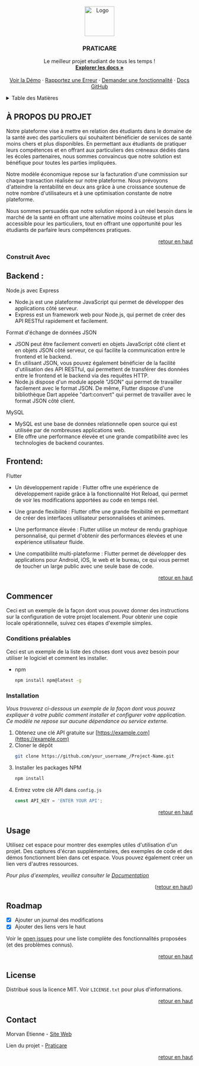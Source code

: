
<a name="readme-top"></a>
<!-- PROJECT SHIELDS -->
<!--
*** I'm using markdown "reference style" links for readability.
*** Reference links are enclosed in brackets [ ] instead of parentheses ( ).
*** See the bottom of this document for the declaration of the reference variables
*** for contributors-url, forks-url, etc. This is an optional, concise syntax you may use.
*** https://www.markdownguide.org/basic-syntax/#reference-style-links
-->

<!-- PROJECT LOGO -->
<br />
<div align="center">
  <a href="https://github.com/xraiizen/praticare">
    <img src="https://play-lh.googleusercontent.com/y67nalKzxRc3kvo-ZvxxoD1ZT5h91vNIKZyGNIwGVx9QNdam9uPT2Q2Jdjt5Ojv0EQ" alt="Logo" width="80" height="80">
  </a>

  <h3 align="center">PRATICARE</h3>

  <p align="center">
    Le meilleur projet etudiant de tous les temps !
    <br />
    <a href="https://github.com/xraiizen/praticare"><strong>Explorer les docs »</strong></a>
    <br />
    <br />
    <a href="https://github.com/xraiizen/praticare">Voir la Démo</a>
    ·
    <a href="https://github.com/xraiizen/praticare/issues">Rapportez une Erreur</a>
    ·
    <a href="https://github.com/xraiizen/praticare/issues">Demander une fonctionnalité</a>
    ·
    <a href="https://docs.github.com/fr/issues">Docs GitHub</a>
  </p>
</div>



<!-- TABLE DES MATIÈRES -->
<details>
  <summary>Table des Matières</summary>
  <ol>
    <li>
      <a href="#about-the-project">À propos du Projet</a>
      <ul>
        <li><a href="#built-with">Construit Avec</a></li>
      </ul>
    </li>
    <li>
      <a href="#getting-started">Commencer</a>
      <ul>
        <li><a href="#prerequisites">Conditions préalables</a></li>
        <li><a href="#installation">Installation</a></li>
      </ul>
    </li>
    <li><a href="#usage">Usage</a></li>
    <li><a href="#roadmap">Roadmap</a></li>
    <li><a href="#license">License</a></li>
    <li><a href="#contact">Contact</a></li>
  </ol>
</details>



<!-- À PROPOS DU PROJET -->
## À PROPOS DU PROJET

Notre plateforme vise à mettre en relation des étudiants dans le domaine de la santé avec des particuliers qui souhaitent bénéficier de services de santé moins chers et plus disponibles. En permettant aux étudiants de pratiquer leurs compétences et en offrant aux particuliers des créneaux dédiés dans les écoles partenaires, nous sommes convaincus que notre solution est bénéfique pour toutes les parties impliquées.

Notre modèle économique repose sur la facturation d'une commission sur chaque transaction réalisée sur notre plateforme. Nous prévoyons d'atteindre la rentabilité en deux ans grâce à une croissance soutenue de notre nombre d'utilisateurs et à une optimisation constante de notre plateforme.

Nous sommes persuadés que notre solution répond à un réel besoin dans le marché de la santé en offrant une alternative moins coûteuse et plus accessible pour les particuliers, tout en offrant une opportunité pour les étudiants de parfaire leurs compétences pratiques. 

<p align="right"><a href="#readme-top">retour en haut</a></p>



### Construit Avec

## Backend :

Node.js avec Express
 - Node.js est une plateforme JavaScript qui permet de développer des applications côté serveur.
 - Express est un framework web pour Node.js, qui permet de créer des API RESTful rapidement et facilement.

Format d'échange de données JSON
 - JSON peut être facilement converti en objets JavaScript côté client et en objets JSON côté serveur, ce qui facilite la communication entre le frontend et le backend.
 -  En utilisant JSON, vous pouvez également bénéficier de la facilité d'utilisation des API RESTful, qui permettent de transférer des données entre le frontend et le backend via des requêtes HTTP.
 - Node.js dispose d'un module appelé "JSON" qui permet de travailler facilement avec le format JSON. De même, Flutter dispose d'une bibliothèque Dart appelée "dart:convert" qui permet de travailler avec le format JSON côté client.
 
MySQL
 - MySQL est une base de données relationnelle open source qui est utilisée par de nombreuses applications web.
 - Elle offre une performance élevée et une grande compatibilité avec les technologies de backend courantes.

## Frontend:

Flutter
 - Un développement rapide : Flutter offre une expérience de développement rapide grâce à la fonctionnalité Hot Reload, qui permet de voir les modifications apportées au code en temps réel.

 - Une grande flexibilité : Flutter offre une grande flexibilité en permettant de créer des interfaces utilisateur personnalisées et animées.

 - Une performance élevée : Flutter utilise un moteur de rendu graphique personnalisé, qui permet d'obtenir des performances élevées et une expérience utilisateur fluide.

 - Une compatibilité multi-plateforme : Flutter permet de développer des applications pour Android, iOS, le web et le bureau, ce qui vous permet de toucher un large public avec une seule base de code.


<p align="right"><a href="#readme-top">retour en haut</a></p>



<!-- GETTING STARTED -->
## Commencer

Ceci est un exemple de la façon dont vous pouvez donner des instructions sur la configuration de votre projet localement.
Pour obtenir une copie locale opérationnelle, suivez ces étapes d'exemple simples.

### Conditions préalables

Ceci est un exemple de la liste des choses dont vous avez besoin pour utiliser le logiciel et comment les installer.
* npm
  ```sh
  npm install npm@latest -g
  ```

### Installation

_Vous trouverez ci-dessous un exemple de la façon dont vous pouvez expliquer à votre public comment installer et configurer votre application. Ce modèle ne repose sur aucune dépendance ou service externe._

1. Obtenez une clé API gratuite sur [https://example.com](https://example.com)
2. Cloner le dépôt
   ```sh
   git clone https://github.com/your_username_/Project-Name.git
   ```
3. Installer les packages NPM
   ```sh
   npm install
   ```
4. Entrez votre clé API dans `config.js`
   ```js
   const API_KEY = 'ENTER YOUR API';
   ```

<p align="right"><a href="#readme-top">retour en haut</a></p>



<!-- USAGE EXAMPLES -->
## Usage

Utilisez cet espace pour montrer des exemples utiles d'utilisation d'un projet. Des captures d'écran supplémentaires, des exemples de code et des démos fonctionnent bien dans cet espace. Vous pouvez également créer un lien vers d'autres ressources.

_Pour plus d'exemples, veuillez consulter le [Documentation](https://example.com)_

<p align="right">(<a href="#readme-top">retour en haut</a>)</p>



<!-- ROADMAP -->
## Roadmap

- [x] Ajouter un journal des modifications
- [x] Ajouter des liens vers le haut

Voir le [open issues](https://github.com/xraiizen/praticare/issues) pour une liste complète des fonctionnalités proposées (et des problèmes connus).

<p align="right"><a href="#readme-top">retour en haut</a></p>


<!-- LICENSE -->
## License

Distribué sous la licence MIT. Voir `LICENSE.txt` pour plus d'informations.

<p align="right"><a href="#readme-top">retour en haut</a></p>



<!-- CONTACT -->
## Contact

Morvan Etienne - [Site Web](https://etiennemorvan.com)

Lien du projet - [Praticare](https://github.com/xraiizen/praticare)

<p align="right"><a href="#readme-top">retour en haut</a></p>


